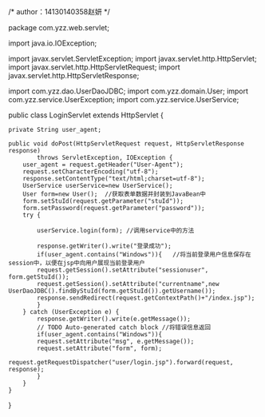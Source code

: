 /*
author：14130140358赵妍
*/


package com.yzz.web.servlet;

import java.io.IOException;

import javax.servlet.ServletException;
import javax.servlet.http.HttpServlet;
import javax.servlet.http.HttpServletRequest;
import javax.servlet.http.HttpServletResponse;

import com.yzz.dao.UserDaoJDBC;
import com.yzz.domain.User;
import com.yzz.service.UserException;
import com.yzz.service.UserService;



public class LoginServlet extends HttpServlet {

	private String user_agent;
	
	public void doPost(HttpServletRequest request, HttpServletResponse response)
			throws ServletException, IOException {
		user_agent = request.getHeader("User-Agent");
		request.setCharacterEncoding("utf-8");
		response.setContentType("text/html;charset=utf-8");
		UserService userService=new UserService();
		User form=new User();  //获取表单数据并封装到JavaBean中
		form.setStuId(request.getParameter("stuId"));
		form.setPassword(request.getParameter("password"));
		try {
			
			userService.login(form); //调用service中的方法
			
			response.getWriter().write("登录成功");
			if(user_agent.contains("Windows")){   //将当前登录用户信息保存在session中，以便在jsp中向用户展现当前登录用户
			request.getSession().setAttribute("sessionuser", form.getStuId());
			request.getSession().setAttribute("currentname",new UserDaoJDBC().findByStuId(form.getStuId()).getUsername());
			response.sendRedirect(request.getContextPath()+"/index.jsp");
			}
		} catch (UserException e) {
			response.getWriter().write(e.getMessage());
			// TODO Auto-generated catch block //将错误信息返回
			if(user_agent.contains("Windows")){
			request.setAttribute("msg", e.getMessage());
			request.setAttribute("form", form);
			request.getRequestDispatcher("user/login.jsp").forward(request, response);
			}
		}
	}
}


